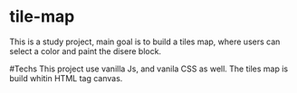 # tile-map
This is a study project, main goal is to build a tiles map, where users can select a color and paint the disere block.

#Techs
This project use vanilla Js, and vanila CSS as well.
The tiles map is build whitin HTML tag canvas.
